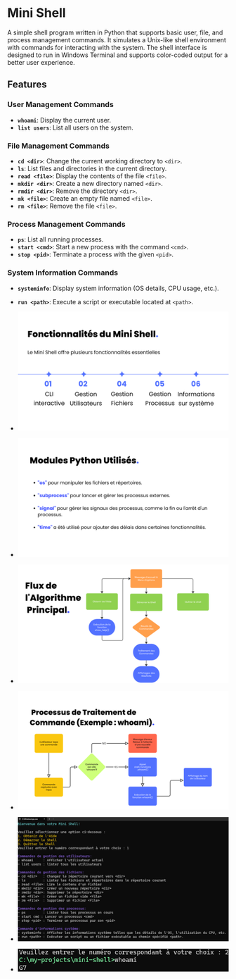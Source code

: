 # Mini Shell

A simple shell program written in Python that supports basic user, file, and process management commands. It simulates a Unix-like shell environment with commands for interacting with the system.
The shell interface is designed to run in Windows Terminal and supports color-coded output for a better user experience.

## Features

### User Management Commands
- **`whoami`**: Display the current user.
- **`list users`**: List all users on the system.

### File Management Commands
- **`cd <dir>`**: Change the current working directory to `<dir>`.
- **`ls`**: List files and directories in the current directory.
- **`read <file>`**: Display the contents of the file `<file>`.
- **`mkdir <dir>`**: Create a new directory named `<dir>`.
- **`rmdir <dir>`**: Remove the directory `<dir>`.
- **`mk <file>`**: Create an empty file named `<file>`.
- **`rm <file>`**: Remove the file `<file>`.

### Process Management Commands
- **`ps`**: List all running processes.
- **`start <cmd>`**: Start a new process with the command `<cmd>`.
- **`stop <pid>`**: Terminate a process with the given `<pid>`.

### System Information Commands
- **`systeminfo`**: Display system information (OS details, CPU usage, etc.).
- **`run <path>`**: Execute a script or executable located at `<path>`.

- ![1](./assets/Screenshot%20(8).png)
- ![2](./assets/Screenshot%20(9).png)
- ![3](./assets/Screenshot%20(10).png)
- ![4](./assets/Screenshot%20(11).png)

- ![3](./assets/Screenshot%202025-07-07%20181559.png)
- ![4](./assets/Screenshot%202025-07-07%20181618.png)

